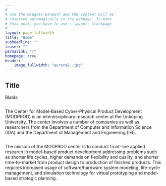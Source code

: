 ```yaml
---
#
# Use the widgets beneath and the content will be
# inserted automagically in the webpage. To make
# this work, you have to use › layout: frontpage
#
layout: page-fullwidth
title: "Home"
subheadline: ""
teaser: ""
permalink: "/"
homepage: true
header:
    image_fullwidth: "aurora2..jpg"
---
```


## Title
Blabla

<img src="{{ site.urlimg }}frontpage.jpg" alt="">

The Center for Model-Based Cyber-Physical Product Development (MODPROD) is an interdisciplinary research center at the Linköping University. The center involves a number of companies as well as researchers from the Department of Computer and Information Science (IDA) and the Department of Management and Engineering (IEI).

<img src="{{ site.urlimg }}block_diagram.png" alt="">

The mission of the MODPROD center is to conduct front-line applied research in model-based product development addressing problems such as shorter life cycles, higher demands on flexibility and quality, and shorter time-to-market from product design to  production of finished products. This requires increased usage of software/hardware system modeling, life-cycle management, and simulation technology for virtual prototyping and model-based strategic planning.